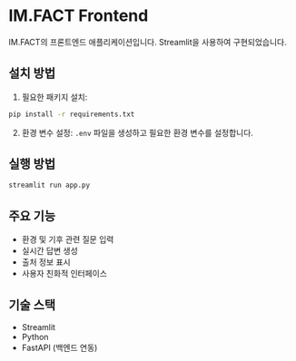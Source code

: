 # IM.FACT Frontend

IM.FACT의 프론트엔드 애플리케이션입니다. Streamlit을 사용하여 구현되었습니다.

## 설치 방법

1. 필요한 패키지 설치:
```bash
pip install -r requirements.txt
```

2. 환경 변수 설정:
`.env` 파일을 생성하고 필요한 환경 변수를 설정합니다.

## 실행 방법

```bash
streamlit run app.py
```

## 주요 기능

- 환경 및 기후 관련 질문 입력
- 실시간 답변 생성
- 출처 정보 표시
- 사용자 친화적 인터페이스

## 기술 스택

- Streamlit
- Python
- FastAPI (백엔드 연동) 